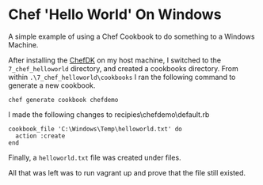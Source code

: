 # Chef 'Hello World' On Windows

A simple example of using a Chef Cookbook to do something to a Windows Machine.

After installing the [ChefDK](https://downloads.chef.io/chefdk) on my host machine, I switched
to the  `7_chef_helloworld` directory, and created a cookbooks directory. From within `.\7_chef_helloworld\cookbooks`
I ran the following command to generate a new cookbook. 
```
chef generate cookbook chefdemo
```

I made the following changes to recipies\chefdemo\default.rb

```
cookbook_file 'C:\Windows\Temp\helloworld.txt' do
  action :create
end
```

Finally, a `helloworld.txt` file was created under files\.

All that was left was to run vagrant up and prove that the file still existed.

